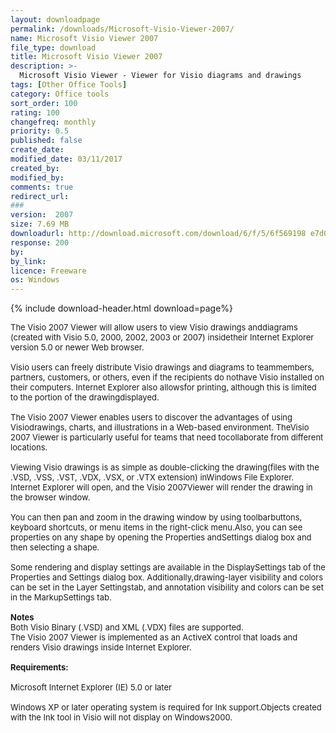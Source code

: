 ```yaml
---
layout: downloadpage
permalink: /downloads/Microsoft-Visio-Viewer-2007/
name: Microsoft Visio Viewer 2007
file_type: download
title: Microsoft Visio Viewer 2007
description: >-
  Microsoft Visio Viewer - Viewer for Visio diagrams and drawings
tags: [Other Office Tools]
category: Office tools
sort_order: 100
rating: 100
changefreq: monthly
priority: 0.5
published: false
create_date:
modified_date: 03/11/2017
created_by:
modified_by:
comments: true
redirect_url:
###
version:  2007
size: 7.69 MB
downloadurl: http://download.microsoft.com/download/6/f/5/6f569198 e7d0 49af b162 54a11f38d301/visioviewer.exe
response: 200
by:
by_link:
licence: Freeware
os: Windows
---
```


{% include download-header.html download=page%}

<p style="fix-download-text !important">
<p><font size="2"><p>The Visio 2007 Viewer will allow users to view Visio drawings anddiagrams (created with Visio 5.0, 2000, 2002, 2003 or 2007) insidetheir Internet Explorer version 5.0 or newer Web browser.<br />
<br />
Visio users can freely distribute Visio drawings and diagrams to teammembers, partners, customers, or others, even if the recipients do nothave Visio installed on their computers. Internet Explorer also allowsfor printing, although this is limited to the portion of the drawingdisplayed.<br />
<br />
The Visio 2007 Viewer enables users to discover the advantages of using Visiodrawings, charts, and illustrations in a Web-based environment. TheVisio 2007 Viewer is particularly useful for teams that need tocollaborate from different locations.<br />
<br />
Viewing Visio drawings is as simple as double-clicking the drawing(files with the .VSD, .VSS, .VST, .VDX, .VSX, or .VTX extension) inWindows File Explorer. Internet Explorer will open, and the Visio 2007Viewer will render the drawing in the browser window. <br />
<br />
You can then pan and zoom in the drawing window by using toolbarbuttons, keyboard shortcuts, or menu items in the right-click menu.Also, you can see properties on any shape by opening the Properties andSettings dialog box and then selecting a shape. <br />
<br />
Some rendering and display settings are available in the DisplaySettings tab of the Properties and Settings dialog box. Additionally,drawing-layer visibility and colors can be set in the Layer Settingstab, and annotation visibility and colors can be set in the MarkupSettings tab.<br />
<br />
<strong>Notes </strong><br />
Both Visio Binary (.VSD) and XML (.VDX) files are supported. <br />
The Visio 2007 Viewer is implemented as an ActiveX control that loads and renders Visio drawings inside Internet Explorer. <br />
<br />
<span><strong>Requirements:</strong></span><br />
<br />
Microsoft Internet Explorer (IE) 5.0 or later <br />
<br />
Windows XP or later operating system is required for Ink support.Objects created with the Ink tool in Visio will not display on Windows2000.</p></p></p>
